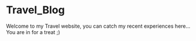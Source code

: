 # Travel_Blog
Welcome to my Travel website, you can catch my recent experiences here...
You are in for a treat ;)
